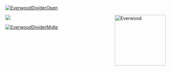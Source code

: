[![EverwoodDividerOpen](https://s.iimg.su/s/13/jB1ijpe4eoNeDPveog4DcHNnCM6JQKpcEoyHjPcs.png)](https://github.com/AtaraxiaSpaceFoundation/Everwood-14)

[<img src="https://s.iimg.su/s/13/lMzIC7EIejJHZwgx4UHMKyjuqYscEF6qDUsRrBlL.png" alt="Everwood" width="160" height="160" align="right">](https://github.com/AtaraxiaSpaceFoundation/Everwood-14)

<picture>
  <source
    srcset="https://github-readme-stats.vercel.app/api?username=PuroSlavKing&show_icons=true&theme=radical"
    media="(prefers-color-scheme: dark)"
  />
  <source
    srcset="https://github-readme-stats.vercel.app/api?username=PuroSlavKing&show_icons=true"
    media="(prefers-color-scheme: light), (prefers-color-scheme: no-preference)"
  />
  <img src="https://github-readme-stats.vercel.app/api?username=anuraghazra&show_icons=true" />
</picture>

[![EverwoodDividerMidle](https://s.iimg.su/s/13/oQiZb1d6Lh02hLSH6SIZAvW2L1UIxJhXlEm4Wgzp.png)](https://github.com/AtaraxiaSpaceFoundation/Everwood-14)
